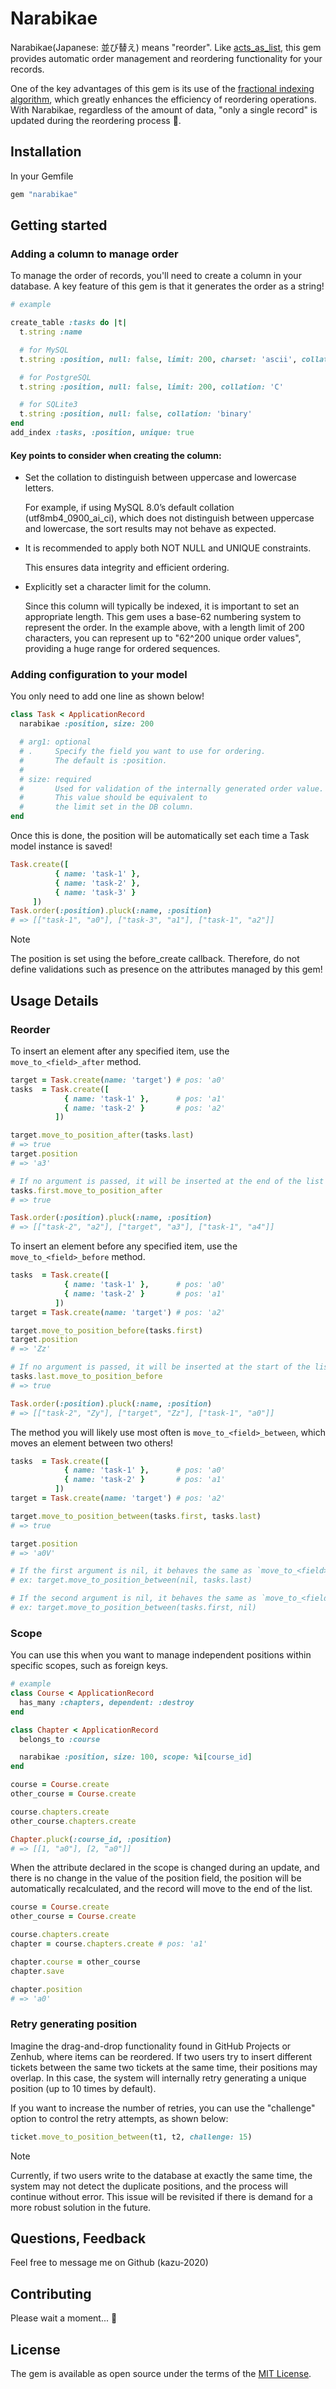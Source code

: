 # Narabikae

Narabikae(Japanese: 並び替え) means "reorder". Like [acts_as_list](https://github.com/brendon/acts_as_list), this gem provides automatic order management and reordering functionality for your records.

One of the key advantages of this gem is its use of the [fractional indexing algorithm](https://www.figma.com/blog/realtime-editing-of-ordered-sequences/#fractional-indexing), which greatly enhances the efficiency of reordering operations. With Narabikae, regardless of the amount of data, "only a single record" is updated during the reordering process 🎉.

## Installation

In your Gemfile

```ruby
gem "narabikae"
```

## Getting started

### Adding a column to manage order

To manage the order of records, you'll need to create a column in your database. A key feature of this gem is that it generates the order as a string!

```rb
# example

create_table :tasks do |t|
  t.string :name

  # for MySQL
  t.string :position, null: false, limit: 200, charset: 'ascii', collation: 'ascii_bin'

  # for PostgreSQL
  t.string :position, null: false, limit: 200, collation: 'C'

  # for SQLite3
  t.string :position, null: false, collation: 'binary'
end
add_index :tasks, :position, unique: true

```

#### Key points to consider when creating the column:

- Set the collation to distinguish between uppercase and lowercase letters.

  For example, if using MySQL 8.0’s default collation (utf8mb4_0900_ai_ci), which does not distinguish between uppercase and lowercase, the sort results may not behave as expected.

- It is recommended to apply both NOT NULL and UNIQUE constraints.

  This ensures data integrity and efficient ordering.

- Explicitly set a character limit for the column.

  Since this column will typically be indexed, it is important to set an appropriate length. This gem uses a base-62 numbering system to represent the order. In the example above, with a length limit of 200 characters, you can represent up to "62^200 unique order values", providing a huge range for ordered sequences.

### Adding configuration to your model

You only need to add one line as shown below!

```rb
class Task < ApplicationRecord
  narabikae :position, size: 200

  # arg1: optional
  # .     Specify the field you want to use for ordering.
  #       The default is :position.
  #
  # size: required
  #       Used for validation of the internally generated order value.
  #       This value should be equivalent to
  #       the limit set in the DB column.
end
```

Once this is done, the position will be automatically set each time a Task model instance is saved!

```rb
Task.create([
          { name: 'task-1' },
          { name: 'task-2' },
          { name: 'task-3' }
     ])
Task.order(:position).pluck(:name, :position)
# => [["task-1", "a0"], ["task-3", "a1"], ["task-1", "a2"]]

```

> [!NOTE]
> The position is set using the before_create callback. Therefore, do not define validations such as presence on the attributes managed by this gem!

## Usage Details

### Reorder

To insert an element after any specified item, use the `move_to_<field>_after` method.

```ruby
target = Task.create(name: 'target') # pos: 'a0'
tasks  = Task.create([
            { name: 'task-1' },      # pos: 'a1'
            { name: 'task-2' }       # pos: 'a2'
          ])

target.move_to_position_after(tasks.last)
# => true
target.position
# => 'a3'

# If no argument is passed, it will be inserted at the end of the list
tasks.first.move_to_position_after
# => true

Task.order(:position).pluck(:name, :position)
# => [["task-2", "a2"], ["target", "a3"], ["task-1", "a4"]]
```

To insert an element before any specified item, use the `move_to_<field>_before` method.

```ruby
tasks  = Task.create([
            { name: 'task-1' },      # pos: 'a0'
            { name: 'task-2' }       # pos: 'a1'
          ])
target = Task.create(name: 'target') # pos: 'a2'

target.move_to_position_before(tasks.first)
target.position
# => 'Zz'

# If no argument is passed, it will be inserted at the start of the list
tasks.last.move_to_position_before
# => true

Task.order(:position).pluck(:name, :position)
# => [["task-2", "Zy"], ["target", "Zz"], ["task-1", "a0"]]
```

The method you will likely use most often is `move_to_<field>_between`, which moves an element between two others!

```ruby
tasks  = Task.create([
            { name: 'task-1' },      # pos: 'a0'
            { name: 'task-2' }       # pos: 'a1'
          ])
target = Task.create(name: 'target') # pos: 'a2'

target.move_to_position_between(tasks.first, tasks.last)
# => true

target.position
# => 'a0V'

# If the first argument is nil, it behaves the same as `move_to_<field>_before`
# ex: target.move_to_position_between(nil, tasks.last)

# If the second argument is nil, it behaves the same as `move_to_<field>_after`
# ex: target.move_to_position_between(tasks.first, nil)
```

### Scope

You can use this when you want to manage independent positions within specific scopes, such as foreign keys.

```ruby
# example
class Course < ApplicationRecord
  has_many :chapters, dependent: :destroy
end

class Chapter < ApplicationRecord
  belongs_to :course

  narabikae :position, size: 100, scope: %i[course_id]
end

course = Course.create
other_course = Course.create

course.chapters.create
other_course.chapters.create

Chapter.pluck(:course_id, :position)
# => [[1, "a0"], [2, "a0"]]
```

When the attribute declared in the scope is changed during an update, and there is no change in the value of the position field, the position will be automatically recalculated, and the record will move to the end of the list.

```ruby
course = Course.create
other_course = Course.create

course.chapters.create
chapter = course.chapters.create # pos: 'a1'

chapter.course = other_course
chapter.save

chapter.position
# => 'a0'
```

### Retry generating position

Imagine the drag-and-drop functionality found in GitHub Projects or Zenhub, where items can be reordered. If two users try to insert different tickets between the same two tickets at the same time, their positions may overlap. In this case, the system will internally retry generating a unique position (up to 10 times by default).

If you want to increase the number of retries, you can use the "challenge" option to control the retry attempts, as shown below:

```ruby
ticket.move_to_position_between(t1, t2, challenge: 15)
```

> [!NOTE]
> Currently, if two users write to the database at exactly the same time, the system may not detect the duplicate positions, and the process will continue without error. This issue will be revisited if there is demand for a more robust solution in the future.

## Questions, Feedback

Feel free to message me on Github (kazu-2020)

## Contributing

Please wait a moment... 🙏

## License

The gem is available as open source under the terms of the [MIT License](https://opensource.org/licenses/MIT).
